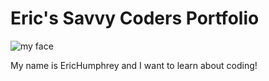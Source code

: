 # Eric's Savvy Coders Portfolio

![my face](https://scontent-ort2-1.xx.fbcdn.net/v/t1.0-9/25289734_10211196251164521_4701402657721650175_n.jpg?_nc_cat=0&oh=a345b45d973727fdc78a97c0dba9eedd&oe=5B763460)

My name is EricHumphrey and I want to learn about coding!

